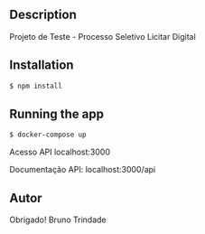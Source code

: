 ## Description

Projeto de Teste - Processo Seletivo Licitar Digital

## Installation

```bash
$ npm install
```

## Running the app

```bash
$ docker-compose up
```
Acesso API
localhost:3000

Documentação API: 
localhost:3000/api

## Autor

Obrigado!
Bruno Trindade
